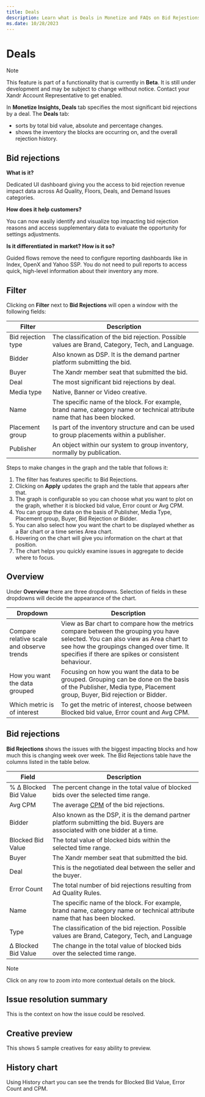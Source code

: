 ```yaml
---
title: Deals
description: Learn what is Deals in Monetize and FAQs on Bid Rejestions in this page.
ms.date: 10/28/2023
---
```



# Deals

> [!NOTE]
> This feature is part of a functionality that is currently in **Beta**. It is still under development and may be subject to change without notice. Contact your Xandr Account Representative to get enabled.

In **Monetize Insights,
Deals** tab specifies the most
significant bid rejections by a deal. The
**Deals** tab:

- sorts by total bid value, absolute and percentage changes.
- shows the inventory the blocks are occurring on, and the overall
  rejection history.

## Bid rejections

**What is it?**

Dedicated UI dashboard giving you the access to bid rejection revenue
impact data across Ad Quality, Floors, Deals, and Demand Issues
categories.

**How does it help customers?**

You can now easily identify and visualize top impacting bid rejection
reasons and access supplementary data to evaluate the opportunity for
settings adjustments.

**Is it differentiated in market? How is it so?**

Guided flows remove the need to configure reporting dashboards like in
Index, OpenX and Yahoo SSP. You do not need to pull reports to access
quick, high-level information about their inventory any more.

## Filter

Clicking on **Filter** next to
**Bid Rejections** will open a window
with the following fields:

| Filter | Description |
|---|---|
| Bid rejection type | The classification of the bid rejection. Possible values are Brand, Category, Tech, and Language. |
| Bidder | Also known as DSP. It is the demand partner platform submitting the bid. |
| Buyer | The Xandr member seat that submitted the bid. |
| Deal | The most significant bid rejections by deal. |
| Media type | Native, Banner or Video creative. |
| Name | The specific name of the block. For example, brand name, category name or technical attribute name that has been blocked. |
| Placement group | Is part of the inventory structure and can be used to group placements within a publisher. |
| Publisher | An object within our system to group inventory, normally by publication. |

Steps to make changes in the graph and the table that follows it:

1. The filter has features specific to Bid Rejections.
1. Clicking on **Apply** updates the
    graph and the table that appears after that.
1. The graph is configurable so you can choose what you want to plot on
    the graph, whether it is blocked bid value, Error count or Avg CPM.
1. You can group the data on the basis of Publisher, Media Type,
    Placement group, Buyer, Bid Rejection or Bidder.
1. You can also select how you want the chart to be displayed whether
    as a Bar chart or a time series Area chart.
1. Hovering on the chart will give you information on the chart at that
    position.
1. The chart helps you quickly examine issues in aggregate to decide
    where to focus.

## Overview

Under **Overview** there are three
dropdowns. Selection of fields in these dropdowns will decide the
appearance of the chart.

| Dropdown | Description |
|---|---|
| Compare relative scale and observe trends | View as Bar chart to compare how the metrics compare between the grouping you have selected. You can also view as Area chart to see how the groupings changed over time. It specifies if there are spikes or consistent behaviour. |
| How you want the data grouped | Focusing on how you want the data to be grouped. Grouping can be done on the basis of the Publisher, Media type, Placement group, Buyer, Bid rejection or Bidder. |
| Which metric is of interest | To get the metric of interest, choose between Blocked bid value, Error count and Avg CPM. |

## Bid rejections

**Bid Rejections** shows the issues
with the biggest impacting blocks and how much this is changing week
over week. The Bid Rejections table have the columns listed in the table
below.

| Field | Description |
|---|---|
| % Δ Blocked Bid Value | The percent change in the total value of blocked bids over the selected time range. |
| Avg CPM | The average [CPM](../industry-reference/online-advertising-and-ad-tech-glossary.md#cpm) of the bid rejections. |
| Bidder | Also known as the DSP, it is the demand partner platform submitting the bid. Buyers are associated with one bidder at a time. |
| Blocked Bid Value | The total value of blocked bids within the selected time range. |
| Buyer | The Xandr member seat that submitted the bid. |
| Deal | This is the negotiated deal between the seller and the buyer. |
| Error Count | The total number of bid rejections resulting from Ad Quality Rules. |
| Name | The specific name of the block. For example, brand name, category name or technical attribute name that has been blocked. |
| Type | The classification of the bid rejection. Possible values are Brand, Category, Tech, and Language |
| Δ Blocked Bid Value | The change in the total value of blocked bids over the selected time range. |

> [!NOTE]
> Click on any row to zoom into more contextual details on the block.

## Issue resolution summary

This is the context on how the issue could be resolved.

## Creative preview

This shows 5 sample creatives for easy ability to preview.

## History chart

Using History chart you can see
the trends for Blocked Bid Value, Error Count and CPM.
